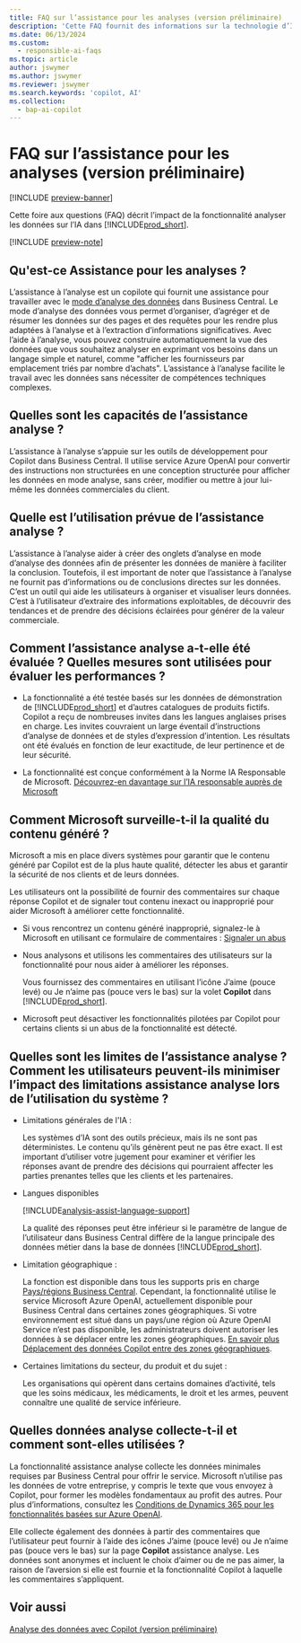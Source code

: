 ```yaml
---
title: FAQ sur l’assistance pour les analyses (version préliminaire)
description: 'Cette FAQ fournit des informations sur la technologie d’IA utilisée pour analyser les données des pages dans Business Central. Elle comprend également des éléments à prendre en compte et des détails clés sur la façon dont l’IA est utilisée, comment elle a été testée et évaluée, et toutes les limitations spécifiques.'
ms.date: 06/13/2024
ms.custom:
  - responsible-ai-faqs
ms.topic: article
author: jswymer
ms.author: jswymer
ms.reviewer: jswymer
ms.search.keywords: 'copilot, AI'
ms.collection:
  - bap-ai-copilot
---
```


# <a name="faq-for-analysis-assist-preview"></a>FAQ sur l’assistance pour les analyses (version préliminaire)

[!INCLUDE [preview-banner](~/../shared-content/shared/preview-includes/preview-banner.md)]

Cette foire aux questions (FAQ) décrit l’impact de la fonctionnalité analyser les données sur l’IA dans [!INCLUDE[prod_short](includes/prod_short.md)].

[!INCLUDE [preview-note](~/../shared-content/shared/preview-includes/production-ready-preview-dynamics365.md)]

## <a name="what-is-analysis-assist"></a>Qu'est-ce Assistance pour les analyses ?

L’assistance à l’analyse est un copilote qui fournit une assistance pour travailler avec le [mode d’analyse des données](analysis-mode.md) dans Business Central. Le mode d’analyse des données vous permet d’organiser, d’agréger et de résumer les données sur des pages et des requêtes pour les rendre plus adaptées à l’analyse et à l’extraction d’informations significatives. Avec l’aide à l’analyse, vous pouvez construire automatiquement la vue des données que vous souhaitez analyser en exprimant vos besoins dans un langage simple et naturel, comme "afficher les fournisseurs par emplacement triés par nombre d’achats". L’assistance à l’analyse facilite le travail avec les données sans nécessiter de compétences techniques complexes.

## <a name="what-are-capabilities-of-analysis-assist"></a>Quelles sont les capacités de l’assistance analyse ?

L’assistance à l’analyse s’appuie sur les outils de développement pour Copilot dans Business Central. Il utilise service Azure OpenAI pour convertir des instructions non structurées en une conception structurée pour afficher les données en mode analyse, sans créer, modifier ou mettre à jour lui-même les données commerciales du client.

## <a name="what-is-the-intended-use-of-analysis-assist"></a>Quelle est l’utilisation prévue de l’assistance analyse ?

L’assistance à l’analyse aider à créer des onglets d’analyse en mode d’analyse des données afin de présenter les données de manière à faciliter la conclusion. Toutefois, il est important de noter que l’assistance à l’analyse ne fournit pas d’informations ou de conclusions directes sur les données. C’est un outil qui aide les utilisateurs à organiser et visualiser leurs données. C’est à l’utilisateur d’extraire des informations exploitables, de découvrir des tendances et de prendre des décisions éclairées pour générer de la valeur commerciale.

## <a name="how-was-analysis-assist-evaluated-what-metrics-are-used-to-measure-performance"></a>Comment l’assistance analyse a-t-elle été évaluée ? Quelles mesures sont utilisées pour évaluer les performances ?

- La fonctionnalité a été testée basés sur les données de démonstration de [!INCLUDE[prod_short](includes/prod_short.md)] et d’autres catalogues de produits fictifs. Copilot a reçu de nombreuses invites dans les langues anglaises prises en charge. Les invites couvraient un large éventail d’instructions d’analyse de données et de styles d’expression d’intention. Les résultats ont été évalués en fonction de leur exactitude, de leur pertinence et de leur sécurité.

- La fonctionnalité est conçue conformément à la Norme IA Responsable de Microsoft. [Découvrez-en davantage sur l’IA responsable auprès de Microsoft](https://aka.ms/RAI)

## <a name="how-does-microsoft-monitor-the-quality-of-generated-content"></a>Comment Microsoft surveille-t-il la qualité du contenu généré ?

Microsoft a mis en place divers systèmes pour garantir que le contenu généré par Copilot est de la plus haute qualité, détecter les abus et garantir la sécurité de nos clients et de leurs données.

Les utilisateurs ont la possibilité de fournir des commentaires sur chaque réponse Copilot et de signaler tout contenu inexact ou inapproprié pour aider Microsoft à améliorer cette fonctionnalité.

- Si vous rencontrez un contenu généré inapproprié, signalez-le à Microsoft en utilisant ce formulaire de commentaires : [Signaler un abus](https://go.microsoft.com/fwlink/?linkid=2249810)

- Nous analysons et utilisons les commentaires des utilisateurs sur la fonctionnalité pour nous aider à améliorer les réponses.

  Vous fournissez des commentaires en utilisant l’icône J’aime (pouce levé) ou Je n’aime pas (pouce vers le bas) sur la volet **Copilot** dans [!INCLUDE[prod_short](includes/prod_short.md)].

- Microsoft peut désactiver les fonctionnalités pilotées par Copilot pour certains clients si un abus de la fonctionnalité est détecté.

## <a name="what-are-the-limitations-of-analysis-assist-how-can-users-minimize-the-impact-of-the-analysis-assist-limitations-when-using-the-system"></a>Quelles sont les limites de l’assistance analyse ? Comment les utilisateurs peuvent-ils minimiser l’impact des limitations assistance analyse lors de l’utilisation du système ?

- Limitations générales de l'IA :

  Les systèmes d’IA sont des outils précieux, mais ils ne sont pas déterministes. Le contenu qu’ils génèrent peut ne pas être exact. Il est important d’utiliser votre jugement pour examiner et vérifier les réponses avant de prendre des décisions qui pourraient affecter les parties prenantes telles que les clients et les partenaires.

- Langues disponibles

   [!INCLUDE[analysis-assist-language-support](includes/analysis-assist-language-support.md)]

   La qualité des réponses peut être inférieur si le paramètre de langue de l’utilisateur dans Business Central diffère de la langue principale des données métier dans la base de données [!INCLUDE[prod_short](includes/prod_short.md)].
  
- Limitation géographique :
  
   La fonction est disponible dans tous les supports pris en charge [Pays/régions Business Central](/dynamics365/business-central/dev-itpro/compliance/apptest-countries-and-translations)<!-- except for Canada-->. Cependant, la fonctionnalité utilise le service Microsoft Azure OpenAI, actuellement disponible pour Business Central dans certaines zones géographiques. Si votre environnement est situé dans un pays/une région où Azure OpenAI Service n’est pas disponible, les administrateurs doivent autoriser les données à se déplacer entre les zones géographiques. [En savoir plus Déplacement des données Copilot entre des zones géographiques](/dynamics365/business-central/ai-copilot-data-movement).

- Certaines limitations du secteur, du produit et du sujet :

  Les organisations qui opèrent dans certains domaines d’activité, tels que les soins médicaux, les médicaments, le droit et les armes, peuvent connaître une qualité de service inférieure.

## <a name="what-data-does-analysis-collect-and-how-is-it-used"></a>Quelles données analyse collecte-t-il et comment sont-elles utilisées ?

La fonctionnalité assistance analyse collecte les données minimales requises par Business Central pour offrir le service. Microsoft n’utilise pas les données de votre entreprise, y compris le texte que vous envoyez à Copilot, pour former les modèles fondamentaux au profit des autres. Pour plus d’informations, consultez les [Conditions de Dynamics 365 pour les fonctionnalités basées sur Azure OpenAI](https://go.microsoft.com/fwlink/?linkid=2236010).

Elle collecte également des données à partir des commentaires que l’utilisateur peut fournir à l’aide des icônes J’aime (pouce levé) ou Je n’aime pas (pouce vers le bas) sur la page **Copilot** assistance analyse. Les données sont anonymes et incluent le choix d’aimer ou de ne pas aimer, la raison de l’aversion si elle est fournie et la fonctionnalité Copilot à laquelle les commentaires s’appliquent.

## <a name="see-also"></a>Voir aussi

[Analyse des données avec Copilot (version préliminaire)](analysis-assist.md)
